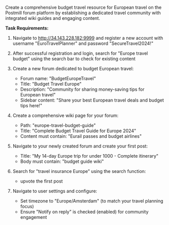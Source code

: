 Create a comprehensive budget travel resource for European travel on the Postmill forum platform by establishing a dedicated travel community with integrated wiki guides and engaging content.

**Task Requirements:**

1. Navigate to http://34.143.228.182:9999 and register a new account with username "EuroTravelPlanner" and password "SecureTravel2024!"

2. After successful registration and login, search for "Europe travel budget" using the search bar to check for existing content

3. Create a new forum dedicated to budget European travel:
   - Forum name: "BudgetEuropeTravel"
   - Title: "Budget Travel Europe"
   - Description: "Community for sharing money-saving tips for European travel"
   - Sidebar content: "Share your best European travel deals and budget tips here!"

4. Create a comprehensive wiki page for your forum:
   - Path: "europe-travel-budget-guide"
   - Title: "Complete Budget Travel Guide for Europe 2024"
   - Content must contain: "Eurail passes and budget airlines"

5. Navigate to your newly created forum and create your first post:
   - Title: "My 14-day Europe trip for under 1000 - Complete itinerary"
   - Body must contain: "budget guide wiki"

6. Search for "travel insurance Europe" using the search function:
   - upvote the first post

7. Navigate to user settings and configure:
   - Set timezone to "Europe/Amsterdam" (to match your travel planning focus)
   - Ensure "Notify on reply" is checked (enabled) for community engagement